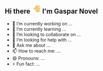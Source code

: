## Hi there  <img src="https://raw.githubusercontent.com/gasparnovel/gasparnovel/master/ezgif.com-crop.gif" alt="" data-canonical-src="https://raw.githubusercontent.com/gasparnovel/gasparnovel/master/ezgif.com-crop.gif" width="28" height="28" /> I'm Gaspar Novel

<!--
**gasparnovel/gasparnovel** is a ✨ _special_ ✨ repository because its `README.md` (this file) appears on your GitHub profile.

Here are some ideas to get you started:
-->

- 🔭 I’m currently working on ...
- 🌱 I’m currently learning ...
- 👯 I’m looking to collaborate on ...
- 🤔 I’m looking for help with ...
- 💬 Ask me about ...
- 📫 How to reach me: ...
- 😄 Pronouns: ...
- ⚡ Fun fact: ...
